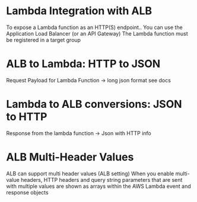 # Lambda Integration with ALB

To expose a Lambda function as an HTTP(S) endpoint..
You can use the Application Load Balancer (or an API Gateway)
The Lambda function must be registered in a target group

# ALB to Lambda: HTTP to JSON

Request Payload for Lambda Function -> long json format see docs

# Lambda to ALB conversions: JSON to HTTP

Response from the lambda function -> Json with HTTP info

# ALB Multi-Header Values

ALB can support multi header values (ALB setting)
When you enable multi-value headers, HTTP headers and query string parameters that are sent with  multiple values are shown as arrays within the AWS Lambda event and response objects
